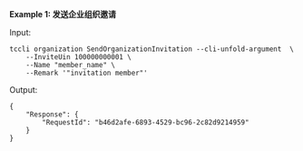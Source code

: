 **Example 1: 发送企业组织邀请**



Input: 

```
tccli organization SendOrganizationInvitation --cli-unfold-argument  \
    --InviteUin 100000000001 \
    --Name "member_name" \
    --Remark '"invitation member"'
```

Output: 
```
{
    "Response": {
        "RequestId": "b46d2afe-6893-4529-bc96-2c82d9214959"
    }
}
```

